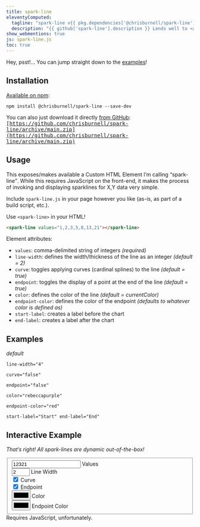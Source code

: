 ```yaml
---
title: spark-line
eleventyComputed:
  tagline: "spark-line v{{ pkg.dependencies['@chrisburnell/spark-line'] | replace('^', '') }}"
  description: "{{ github['spark-line'].description }} Lends well to <a href=\"/pentatonic/\">“automusic”</a>.<br>There are {{ github['spark-line']['stargazers_count'] }} star-gazers <a href='https://github.com/chrisburnell/spark-line'>on GitHub</a> and it was downloaded {{ npm['spark-line']['downloads'] }} times in the last month <a href='https://www.npmjs.com/package/@chrisburnell/spark-line'>on npm</a>."
show_webmentions: true
js: spark-line.js
toc: true
---
```


<figure>
    <spark-line values="0,0,2,5,7,13,13,18,14,11,19,44,37,37,38,27,23,9,6,5,6,1,1,2,1,0" key-start="23" endpoint-color="#eb2d36" class="pentatonic"></spark-line>
</figure>

<div class="box">
    <p>Hey, psst!… You can jump straight down to the <a href="#examples">examples</a>!</p>
</div>

## Installation

[Available on npm](https://www.npmjs.com/package/@chrisburnell/spark-line):

```
npm install @chrisburnell/spark-line --save-dev
```

You can also just download it directly [from GitHub](https://github.com/chrisburnell/spark-line):<br><samp>[https://github.com/chrisburnell/spark-line/archive/main.zip](https://github.com/chrisburnell/spark-line/archive/main.zip)</samp>

## Usage

This exposes/makes available a Custom HTML Element I’m calling <q>spark-line</q>. While this requires JavaScript on the front-end, it makes the process of invoking and displaying sparklines for X,Y data very simple.

Include `spark-line.js` in your page however you like (as-is, as part of a build script, etc.).

Use `<spark-line>` in your HTML!

```html
<spark-line values="1,2,3,5,8,13,21"></spark-line>
```

Element attributes:

- `values`: comma-delimited string of integers *(required)*
- `line-width`: defines the width/thickness of the line as an integer *(default = 2)*
- `curve`: toggles applying curves (cardinal splines) to the line *(default = true)*
- `endpoint`: toggles the display of a point at the end of the line *(default = true)*
- `color`: defines the color of the line *(default = currentColor)*
- `endpoint-color`: defines the color of the endpoint *(defaults to whatever color is defined as)*
- `start-label`: creates a label before the chart
- `end-label`: creates a label after the chart

## Examples

<div class=" [ shelf ] ">
    <article>
        <spark-line values="0,0,0,0,0,0,0,0,4,0,0,4,9,1,4,5,2,4,2,6,4,6,4,6,5,0"></spark-line>
        <p><em>default</em></p>
    </article>
    <article>
        <spark-line values="0,0,0,0,0,0,0,0,4,0,0,4,9,1,4,5,2,4,2,6,4,6,4,6,5,0" line-width="4"></spark-line>
        <p><code>line-width="4"</code></p>
    </article>
    <article>
        <spark-line values="0,0,0,0,0,0,0,0,4,0,0,4,9,1,4,5,2,4,2,6,4,6,4,6,5,0" curve="false"></spark-line>
        <p><code>curve="false"</code></p>
    </article>
    <article>
        <spark-line values="0,0,0,0,0,0,0,0,4,0,0,4,9,1,4,5,2,4,2,6,4,6,4,6,5,0" endpoint="false"></spark-line>
        <p><code>endpoint="false"</code></p>
    </article>
    <article>
        <spark-line values="0,0,0,0,0,0,0,0,4,0,0,4,9,1,4,5,2,4,2,6,4,6,4,6,5,0" color="rebeccapurple"></spark-line>
        <p><code>color="rebeccapurple"</code></p>
    </article>
    <article>
        <spark-line values="0,0,0,0,0,0,0,0,4,0,0,4,9,1,4,5,2,4,2,6,4,6,4,6,5,0" endpoint-color="red"></spark-line>
        <p><code>endpoint-color="red"</code></p>
    </article>
    <article>
        <spark-line values="0,0,0,0,0,0,0,0,4,0,0,4,9,1,4,5,2,4,2,6,4,6,4,6,5,0" start-label="Start" end-label="End"></spark-line>
        <p><code>start-label="Start" end-label="End"</code></p>
    </article>
</div>

## Interactive Example

*That’s right! All spark-lines are dynamic out-of-the-box!*

<!-- </textarea> -->
<!-- '"´ -->
<form>
    <fieldset>
        <label><input id="input-values" type="text" pattern="[0-9]+" value="12321" maxlength="26" oninput="processSparkline()"> Values</label>
        <br>
        <label><input id="input-line-width" type="number" min="1" step="1" value="2" max="5" oninput="processSparkline()"> Line Width</label>
        <br>
        <label><input id="input-curve" type="checkbox" checked oninput="processSparkline()"> Curve</label>
        <br>
        <label><input id="input-endpoint" type="checkbox" checked oninput="processSparkline()"> Endpoint</label>
        <br>
        <label><input id="input-color" type="color" value="#000000" oninput="processSparkline()"> Color</label>
        <br>
        <label><input id="input-endpoint-color" type="color" value="#000000" oninput="processSparkline()"> Endpoint Color</label>
    </fieldset>
    <spark-line id="sparkline" class="pentatonic"></spark-line>
    <style>
        [id="sparkline"] {
            margin-block-start: 0;
            align-self: center;
            justify-self: center;
        }
    </style>
    <noscript>Requires JavaScript, unfortunately.</noscript>
</form>
